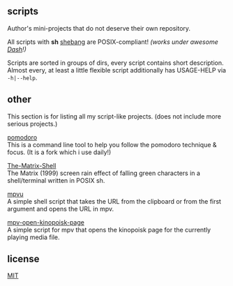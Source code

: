 ## scripts
Author's mini-projects that do not deserve their own repository.

All scripts with **sh** [shebang](https://en.wikipedia.org/wiki/Shebang_(Unix)) are POSIX-compliant!
*(works under awesome [Dash](https://wiki.archlinux.org/title/Dash)!)*

Scripts are sorted in groups of dirs, every script contains short description.\
Almost every, at least a little flexible script additionally has USAGE-HELP via `-h|--help`.


## other
This section is for listing all my script-like projects. (does not include more serious projects.)


[pomodoro](https://github.com/WANDEX/pomodoro)\
This is a command line tool to help you follow the pomodoro technique & focus. (It is a fork which i use daily!)

[The-Matrix-Shell](https://github.com/WANDEX/The-Matrix-Shell)\
The Matrix (1999) screen rain effect of falling green characters in a shell/terminal written in POSIX sh.

[mpvu](https://github.com/WANDEX/mpvu)\
A simple shell script that takes the URL from the clipboard or from the first argument and opens the URL in mpv.

[mpv-open-kinopoisk-page](https://github.com/WANDEX/mpv-open-kinopoisk-page)\
A simple script for mpv that opens the kinopoisk page for the currently playing media file.


## license
[MIT](https://choosealicense.com/licenses/mit/)
